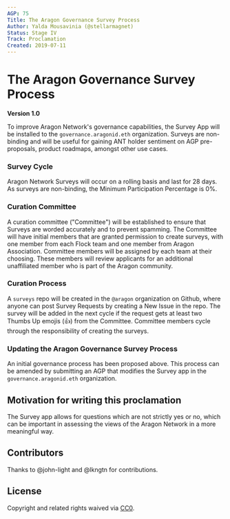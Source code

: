 ```yaml
---
AGP: 75
Title: The Aragon Governance Survey Process
Author: Yalda Mousavinia (@stellarmagnet)
Status: Stage IV
Track: Proclamation
Created: 2019-07-11
---
```



# The Aragon Governance Survey Process
**Version 1.0**

To improve Aragon Network's governance capabilities, the Survey App will be installed to the `governance.aragonid.eth` organization. Surveys are non-binding and will be useful for gaining ANT holder sentiment on AGP pre-proposals, product roadmaps, amongst other use cases.

### Survey Cycle
Aragon Network Surveys will occur on a rolling basis and last for 28 days. As surveys are non-binding, the Minimum Participation Percentage is 0%.

### Curation Committee
A curation committee ("Committee") will be established to ensure that Surveys are worded accurately and to prevent spamming. The Committee will have initial members that are granted permission to create surveys, with one member from each Flock team and one member from Aragon Association. Committee members will be assigned by each team at their choosing. These members will review applicants for an additional unaffiliated member who is part of the Aragon community.

### Curation Process
A `surveys` repo will be created in the `@aragon` organization on Github, where anyone can post Survey Requests by creating a New Issue in the repo. The survey will be added in the next cycle if the request gets at least two Thumbs Up emojis (👍) from the Committee. Committee members cycle through the responsibility of creating the surveys.

### Updating the Aragon Governance Survey Process
An initial governance process has been proposed above. This process can be amended by submitting an AGP that modifies the Survey app in the `governance.aragonid.eth` organization.

## Motivation for writing this proclamation
The Survey app allows for questions which are not strictly yes or no, which can be important in assessing the views of the Aragon Network in a more meaningful way.

## Contributors
Thanks to @john-light and @lkngtn for contributions.

## License
Copyright and related rights waived via [CC0](https://creativecommons.org/publicdomain/zero/1.0/).
